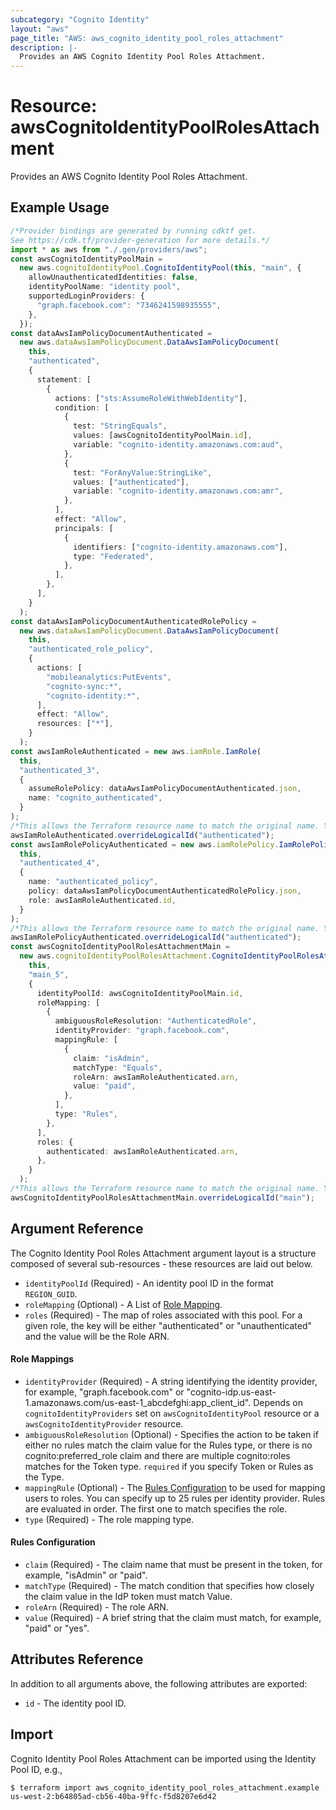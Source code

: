 ```yaml
---
subcategory: "Cognito Identity"
layout: "aws"
page_title: "AWS: aws_cognito_identity_pool_roles_attachment"
description: |-
  Provides an AWS Cognito Identity Pool Roles Attachment.
---
```


# Resource: awsCognitoIdentityPoolRolesAttachment

Provides an AWS Cognito Identity Pool Roles Attachment.

## Example Usage

```typescript
/*Provider bindings are generated by running cdktf get.
See https://cdk.tf/provider-generation for more details.*/
import * as aws from "./.gen/providers/aws";
const awsCognitoIdentityPoolMain =
  new aws.cognitoIdentityPool.CognitoIdentityPool(this, "main", {
    allowUnauthenticatedIdentities: false,
    identityPoolName: "identity pool",
    supportedLoginProviders: {
      "graph.facebook.com": "7346241598935555",
    },
  });
const dataAwsIamPolicyDocumentAuthenticated =
  new aws.dataAwsIamPolicyDocument.DataAwsIamPolicyDocument(
    this,
    "authenticated",
    {
      statement: [
        {
          actions: ["sts:AssumeRoleWithWebIdentity"],
          condition: [
            {
              test: "StringEquals",
              values: [awsCognitoIdentityPoolMain.id],
              variable: "cognito-identity.amazonaws.com:aud",
            },
            {
              test: "ForAnyValue:StringLike",
              values: ["authenticated"],
              variable: "cognito-identity.amazonaws.com:amr",
            },
          ],
          effect: "Allow",
          principals: [
            {
              identifiers: ["cognito-identity.amazonaws.com"],
              type: "Federated",
            },
          ],
        },
      ],
    }
  );
const dataAwsIamPolicyDocumentAuthenticatedRolePolicy =
  new aws.dataAwsIamPolicyDocument.DataAwsIamPolicyDocument(
    this,
    "authenticated_role_policy",
    {
      actions: [
        "mobileanalytics:PutEvents",
        "cognito-sync:*",
        "cognito-identity:*",
      ],
      effect: "Allow",
      resources: ["*"],
    }
  );
const awsIamRoleAuthenticated = new aws.iamRole.IamRole(
  this,
  "authenticated_3",
  {
    assumeRolePolicy: dataAwsIamPolicyDocumentAuthenticated.json,
    name: "cognito_authenticated",
  }
);
/*This allows the Terraform resource name to match the original name. You can remove the call if you don't need them to match.*/
awsIamRoleAuthenticated.overrideLogicalId("authenticated");
const awsIamRolePolicyAuthenticated = new aws.iamRolePolicy.IamRolePolicy(
  this,
  "authenticated_4",
  {
    name: "authenticated_policy",
    policy: dataAwsIamPolicyDocumentAuthenticatedRolePolicy.json,
    role: awsIamRoleAuthenticated.id,
  }
);
/*This allows the Terraform resource name to match the original name. You can remove the call if you don't need them to match.*/
awsIamRolePolicyAuthenticated.overrideLogicalId("authenticated");
const awsCognitoIdentityPoolRolesAttachmentMain =
  new aws.cognitoIdentityPoolRolesAttachment.CognitoIdentityPoolRolesAttachment(
    this,
    "main_5",
    {
      identityPoolId: awsCognitoIdentityPoolMain.id,
      roleMapping: [
        {
          ambiguousRoleResolution: "AuthenticatedRole",
          identityProvider: "graph.facebook.com",
          mappingRule: [
            {
              claim: "isAdmin",
              matchType: "Equals",
              roleArn: awsIamRoleAuthenticated.arn,
              value: "paid",
            },
          ],
          type: "Rules",
        },
      ],
      roles: {
        authenticated: awsIamRoleAuthenticated.arn,
      },
    }
  );
/*This allows the Terraform resource name to match the original name. You can remove the call if you don't need them to match.*/
awsCognitoIdentityPoolRolesAttachmentMain.overrideLogicalId("main");

```

## Argument Reference

The Cognito Identity Pool Roles Attachment argument layout is a structure composed of several sub-resources - these resources are laid out below.

* `identityPoolId` (Required) - An identity pool ID in the format `REGION_GUID`.
* `roleMapping` (Optional) - A List of [Role Mapping](#role-mappings).
* `roles` (Required) - The map of roles associated with this pool. For a given role, the key will be either "authenticated" or "unauthenticated" and the value will be the Role ARN.

#### Role Mappings

* `identityProvider` (Required) - A string identifying the identity provider, for example, "graph.facebook.com" or "cognito-idp.us-east-1.amazonaws.com/us-east-1\_abcdefghi:app\_client\_id". Depends on `cognitoIdentityProviders` set on `awsCognitoIdentityPool` resource or a `awsCognitoIdentityProvider` resource.
* `ambiguousRoleResolution` (Optional) - Specifies the action to be taken if either no rules match the claim value for the Rules type, or there is no cognito:preferred\_role claim and there are multiple cognito:roles matches for the Token type. `required` if you specify Token or Rules as the Type.
* `mappingRule` (Optional) - The [Rules Configuration](#rules-configuration) to be used for mapping users to roles. You can specify up to 25 rules per identity provider. Rules are evaluated in order. The first one to match specifies the role.
* `type` (Required) - The role mapping type.

#### Rules Configuration

* `claim` (Required) - The claim name that must be present in the token, for example, "isAdmin" or "paid".
* `matchType` (Required) - The match condition that specifies how closely the claim value in the IdP token must match Value.
* `roleArn` (Required) - The role ARN.
* `value` (Required) - A brief string that the claim must match, for example, "paid" or "yes".

## Attributes Reference

In addition to all arguments above, the following attributes are exported:

* `id` - The identity pool ID.

## Import

Cognito Identity Pool Roles Attachment can be imported using the Identity Pool ID, e.g.,

```console
$ terraform import aws_cognito_identity_pool_roles_attachment.example us-west-2:b64805ad-cb56-40ba-9ffc-f5d8207e6d42
```

